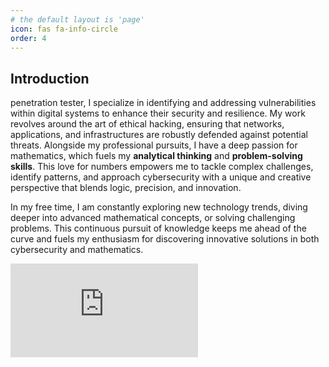 ```yaml
---
# the default layout is 'page'
icon: fas fa-info-circle
order: 4
---
```



## **Introduction**

penetration tester, I specialize in identifying and addressing vulnerabilities within digital systems to enhance their security and resilience. My work revolves around the art of ethical hacking, ensuring that networks, applications, and infrastructures are robustly defended against potential threats. Alongside my professional pursuits, I have a deep passion for mathematics, which fuels my **analytical thinking** and **problem-solving skills**. This love for numbers empowers me to tackle complex challenges, identify patterns, and approach cybersecurity with a unique and creative perspective that blends logic, precision, and innovation.


In my free time, I am constantly exploring new technology trends, diving deeper into advanced mathematical concepts, or solving challenging problems. This continuous pursuit of knowledge keeps me ahead of the curve and fuels my enthusiasm for discovering innovative solutions in both cybersecurity and mathematics.


<iframe src="https://tryhackme.com/api/v2/badges/public-profile?userPublicId=2767317" style='border:none;'></iframe>


